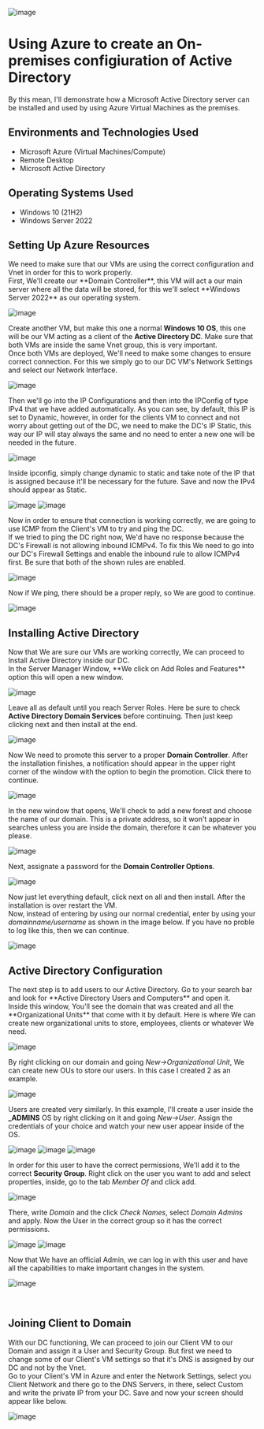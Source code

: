 <p align="center">

  ![image](https://ticgrup.com/wp-content/uploads/2022/02/Que-es-Active-Directory_ticgrup.jpg)

</p>
<h1>Using Azure to create an On-premises configiuration of Active Directory</h1>
By this mean, I'll demonstrate how a Microsoft Active Directory server can be installed and used by using Azure Virtual Machines as the premises.<br />

<h2>Environments and Technologies Used</h2>

- Microsoft Azure (Virtual Machines/Compute)
- Remote Desktop
- Microsoft Active Directory

<h2>Operating Systems Used </h2>

- Windows 10</b> (21H2)
- Windows Server 2022

<h2>Setting Up Azure Resources</h2>
<p>
  We need to make sure that our VMs are using the correct configuration and Vnet in order for this to work properly.<br>
  First, We'll create our **Domain Controller**, this VM will act a our main server where all the data will be stored, for this we'll select **Windows Server 2022** as our operating system.
  
  ![image](https://github.com/DsosaH/activeDirectory/assets/148100125/4d92e725-1ba2-4c3d-bcf1-aac445f46a08) <br/>

  Create another VM, but make this one a normal **Windows 10 OS**, this one will be our VM acting as a client of the **Active Directory DC**. Make sure that both VMs are inside the same Vnet group, this is very important.<br>
  Once both VMs are deployed, We'll need to make some changes to ensure correct connection. For this we simply go to our DC VM's Network Settings and select our Network Interface.<br>

  ![image](https://github.com/DsosaH/activeDirectory/assets/148100125/50c4c7a2-e476-4bd2-9030-45abebe6a715) <br>
  
  Then we'll go into the IP Configurations and then into the IPConfig of type IPv4 that we have added automatically. As you can see, by default, this IP is set to Dynamic, however, in order for the clients VM to connect and not worry about getting out of the DC, we need to make the DC's IP Static, this way our IP will stay always the same and no need to enter a new one will be needed in the future.
  
  ![image](https://github.com/DsosaH/activeDirectory/assets/148100125/f03659e1-bcfc-451e-bbf8-d5f66b311143)<br>

Inside ipconfig, simply change dynamic to static and take note of the IP that is assigned because it'll be necessary for the future. Save and now the IPv4 should appear as Static.<br>

![image](https://github.com/DsosaH/activeDirectory/assets/148100125/97479b5a-14c4-4645-891e-d28d00ac2e06)
![image](https://github.com/DsosaH/activeDirectory/assets/148100125/0c672a9b-2dad-48cf-92ef-13c3def1897b)<br/>

Now in order to ensure that connection is working correctly, we are going to use ICMP from the Client's VM to try and ping the DC.<br>
If we tried to ping the DC right now, We'd have no response because the DC's Firewall is not allowing inbound ICMPv4. To fix this We need to go into our DC's Firewall Settings and enable the inbound rule to allow ICMPv4 first. Be sure that both of the shown rules are enabled. <br>

![image](https://github.com/DsosaH/activeDirectory/assets/148100125/1fd73648-270a-40e8-b041-5827a3ab3357)

Now if We ping, there should be a proper reply, so We are good to continue.

![image](https://github.com/DsosaH/activeDirectory/assets/148100125/cca81786-ad80-4d9b-b2f3-b5a486ce5e67)
  
</p>
<h2>Installing Active Directory</h2>
<p>
  Now that We are sure our VMs are working correctly, We can proceed to Install Active Directory inside our DC.<br>
  In the Server Manager Window, **We click on Add Roles and Features** option this will open a new window.<br>
  
  ![image](https://github.com/DsosaH/activeDirectory/assets/148100125/53d248ff-102c-49d9-9b1d-0dd932d04a23)

  Leave all as default until you reach Server Roles. Here be sure to check **Active Directory Domain Services** before continuing. Then just keep clicking next and then install at the end.<br>

  ![image](https://github.com/DsosaH/activeDirectory/assets/148100125/f0bd044d-a9a3-47ba-a782-9fe0426ff0e5)<br>

  Now We need to promote this server to a proper **Domain Controller**. After the installation finishes, a notification should appear in the upper right corner of the window with the option to begin the promotion. Click there to continue.<br>
  
  ![image](https://github.com/DsosaH/activeDirectory/assets/148100125/64ea9c75-800b-40ec-ad75-c9f8e22b95cd)

  In the new window that opens, We'll check to add a new forest and choose the name of our domain. This is a private address, so it won't appear in searches unless you are inside the domain, therefore it can be whatever you please.

  ![image](https://github.com/DsosaH/activeDirectory/assets/148100125/6e107c48-fd45-4b50-b3ba-a6b1e40f013c)

  Next, assignate a password for the **Domain Controller Options**.

  ![image](https://github.com/DsosaH/activeDirectory/assets/148100125/60d4e8ac-493a-463f-83ae-d87b00f4fe09)

  Now just let everything default, click next on all and then install. After the installation is over restart the VM.<br>
  Now, instead of entering by using our normal credential, enter by using your _domainname/username_ as shown in the image below. If you have no proble to log like this, then we can continue. <br>

  ![image](https://github.com/DsosaH/activeDirectory/assets/148100125/c96c6e5c-d4ff-4a06-b940-e369ea5c12a3)

</p>
<h2>Active Directory Configuration</h2>

<p>
  The next step is to add users to our Active Directory. Go to your search bar and look for **Active Directory Users and Computers** and open it.<br>
  Inside this window, You'll see the domain that was created and all the **Organizational Units** that come with it by default. Here is where We can create new organizational units to store, employees, clients or whatever We need. 
  
  ![image](https://github.com/DsosaH/activeDirectory/assets/148100125/c20aa29b-1fd9-46b8-b57d-da5285e764b0)<br>

  By right clicking on our domain and going _New->Organizational Unit_, We can create new OUs to store our users. In this case I created 2 as an example.<br>

  ![image](https://github.com/DsosaH/activeDirectory/assets/148100125/ad43c608-5084-4adf-9961-7def8da1d397)

  Users are created very similarly. In this example, I'll create a user inside the **_ADMINS** OS by right clicking on it and going _New->User_. Assign the credentials of your choice and watch your new user appear inside of the OS.<br>

  ![image](https://github.com/DsosaH/activeDirectory/assets/148100125/eab5a629-38f7-4192-a629-cbf1a447ee81)
  ![image](https://github.com/DsosaH/activeDirectory/assets/148100125/6d2851e8-0a9d-463b-a1f2-3766bce947f6)
  ![image](https://github.com/DsosaH/activeDirectory/assets/148100125/0a64667f-9eed-44e4-939b-dc038dff3ba7)

  In order for this user to have the correct permissions, We'll add it to the correct **Security Group**. Right click on the user you want to add and select properties, inside, go to the tab _Member Of_ and click add.<br>

  ![image](https://github.com/DsosaH/activeDirectory/assets/148100125/e561fa73-8e2a-4f76-890d-6b115c467412)

  There, write _Domain_ and the click _Check Names_, select _Domain Admins_ and apply. Now the User in the correct group so it has the correct permissions.<br>

  ![image](https://github.com/DsosaH/activeDirectory/assets/148100125/62d68eee-05bc-4cac-817a-ca418ff644a2)
  ![image](https://github.com/DsosaH/activeDirectory/assets/148100125/ce28c470-d1ed-45ea-a162-1383bca86d8b)

  Now that We have an official Admin, we can log in with this user and have all the capabilities to make important changes in the system.<br>
  
  ![image](https://github.com/DsosaH/activeDirectory/assets/148100125/83e71c78-1a86-4e99-8a10-355f8fc243fb)

</p><br/>

<h2>Joining Client to Domain</h2>
<p>
  With our DC functioning, We can proceed to join our Client VM to our Domain and assign it a User and Security Group. But first we need to change some of our Client's VM settings so that it's DNS is assigned by our DC and not by the Vnet.<br>
  Go to your Client's VM in Azure and enter the Network Settings, select you Client Network and there go to the DNS Servers, in there, select Custom and write the private IP from your DC. Save and now your screen should appear like below.<br>

  ![image](https://github.com/DsosaH/activeDirectory/assets/148100125/fd1f5544-3729-45d4-95db-7fc5b0f53edf)

</p>
